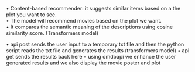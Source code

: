 •	Content-based recommender: it suggests similar items based on a the plot you want to see.<br>
•	The model will recommend movies based on the plot we want.<br> 
•	It compares the semantic meaning of the descriptions using cosine similarity score. (Transformers model)

• api post sends the user input to a temporary txt file and then the python script reads the txt file and generates the results (transformers model)
• api get sends the results back here
• using omdbapi we enhance the user generated results and we also display the movie poster and plot 

